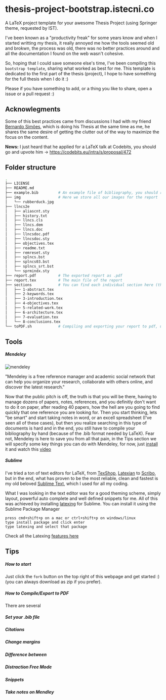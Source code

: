 thesis-project-bootstrap.istecni.co
===================================

A LaTeX project template for your awesome Thesis Project (using Springer theme, requested  by IST).

I've been known as a "productivity freak" for some years know and when I started writting my thesis, it really annoyed me how the tools seemed old and brokwn, the process was old, there was no better practices around and all the documentation I found on the web wasn't cohesive. 

So, hoping that I could save someone else's time, I've been compiling this `bootstrap template`, sharing what worked as best for me. This template is dedicated to the first part of the thesis (project), I hope to have something for the full thesis when I do it :)

Please if you have something to add, or a thing you like to share, open a issue or a pull request :)

## Acknowlegments 

Some of this best practices came from discussions I had with my friend [Bernardo Simões](https://github.com/golfadas), which is doing his Thesis at the same time as me, he shares the same desire of getting the clutter out of the way to maximize the focus on the content.

**News:** I just heard that he applied for a LaTeX talk at Codebits, you should go and upvote him -> https://codebits.eu/intra/s/proposal/472


## Folder structure

```bash
.
├── LICENSE
├── README.md
├── example.bib         # An example file of bibliography, you should replace with your own
├── img                 # Here we store all our images for the report
│   └── rubberduck.jpg
├── llncs2e
│   ├── aliascnt.sty
│   ├── history.txt
│   ├── llncs.cls
│   ├── llncs.dem
│   ├── llncs.doc
│   ├── llncsdoc.pdf
│   ├── llncsdoc.sty
│   ├── objectives.tex
│   ├── readme.txt
│   ├── remreset.sty
│   ├── splncs.bst
│   ├── splncs03.bst
│   ├── splncs_srt.bst
│   └── sprmindx.sty
├── report.pdf          # The exported report as .pdf
├── report.tex          # The main file of the report
├── sections            # You can find each individual section here (these are the requested)
│   ├── 1-abstract.tex
│   ├── 2-keywords.tex
│   ├── 3-introduction.tex
│   ├── 4-objectives.tex
│   ├── 5-related-work.tex
│   ├── 6-architecture.tex
│   ├── 7-evaluation.tex
│   └── 8-conclusions.tex
└── toPDF.sh            # Compiling and exporting your report to pdf, use $ sh toPDF.sh to run it 
```

## Tools

##### Mendeley 

![mendeley](http://d3fildg3jlcvty.cloudfront.net/20140120-01/graphics/commonnew/logo-mendeley.png)

"Mendeley is a free reference manager and academic social network that can help you organize your research, collaborate with others online, and discover the latest research."

Now that the public pitch is off, the truth is that you will be there, having to manage dozens of papers, notes, references, and you definitly don't want to do it on paper, after reading 40 papers, how the hell are you going to find quickly that one reference you are looking for. Then you start thinking, lets "be smart" and start taking notes in word, or an excell spreadsheet (I've seen all of these cases), but then you realize searching in this type of documents is hard and in the end, you still have to compile your bibliography by hand (because of the .bib format needed by LaTeX). Fear not, Mendeley is here to save you from all that pain, in the Tips section we will specify some key things you can do with Mendeley, for now, just [install](http://www.mendeley.com/) it and watch this [video](http://vimeo.com/26866765) 

##### Sublime

I've tried a ton of text editors for LaTeX, from [TexShop](http://pages.uoregon.edu/koch/texshop/), [Latexian](http://tacosw.com/latexian/) to [Scribo](https://www.macupdate.com/app/mac/30939/scribo), but in the end, what has proven to be the most reliable, clean and fastest is my old beloved [Sublime Text](http://www.sublimetext.com/), which I used for all my coding.

What I was looking in the text editor was for a good theming scheme, simply layout, powerful auto complete and well defined snippets for me. All of this was achieved by installing [latexing](http://www.latexing.com/) for Sublime. You can install it using the Sublime Package Manager

```
press cmd+shift+p on a mac or ctrl+shift+p on windows/linux
type install package and click enter
type latexing and select that package
```

Check all the Latexing [features here](http://www.latexing.com/features.html)

## Tips

##### How to start

Just click the `fork` button on the top right of this webpage and get started :) (you can always download as zip if you prefer).

##### How to Compile/Export to PDF

There are several



##### Set your .bib file

##### Citations

##### Change margins

##### Difference between

##### Distraction Free Mode

##### Snippets

##### Take notes on Mendley 

